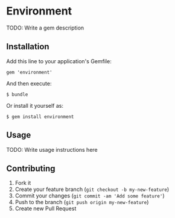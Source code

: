 # Environment

TODO: Write a gem description

## Installation

Add this line to your application's Gemfile:

    gem 'environment'

And then execute:

    $ bundle

Or install it yourself as:

    $ gem install environment

## Usage

TODO: Write usage instructions here

## Contributing

1. Fork it
2. Create your feature branch (`git checkout -b my-new-feature`)
3. Commit your changes (`git commit -am 'Add some feature'`)
4. Push to the branch (`git push origin my-new-feature`)
5. Create new Pull Request
